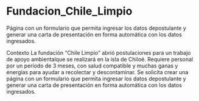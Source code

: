 # Fundacion_Chile_Limpio
Página con un formulario que permita ingresar los datos depostulante y generar una carta de presentación en forma automática con los datos ingresados.

Contexto
La fundación “Chile Limpio” abrió postulaciones para un trabajo de apoyo ambientalque se realizará en la isla de Chiloé. Requiere personal por un período de 3 meses, con salud compatible y muchas ganas y energías para ayudar a recolectar y descontaminar. 
Se solicita crear una página con un formulario que permita ingresar los datos depostulante y generar una carta de presentación en forma automática con los datos ingresados.